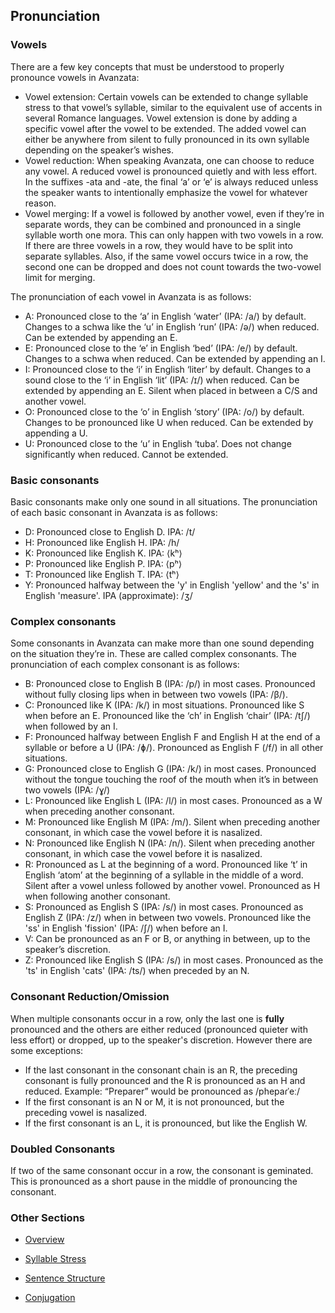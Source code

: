 ## Pronunciation  
### Vowels
There are a few key concepts that must be understood to properly pronounce vowels in Avanzata:

- Vowel extension: Certain vowels can be extended to change syllable stress to that vowel’s syllable, similar to the equivalent use of accents in several Romance languages. Vowel extension is done by adding a specific vowel after the vowel to be extended. The added vowel can either be anywhere from silent to fully pronounced in its own syllable depending on the speaker’s wishes.  
- Vowel reduction: When speaking Avanzata, one can choose to reduce any vowel. A reduced vowel is pronounced quietly and with less effort. In the suffixes \-ata and \-ate, the final ‘a’ or ‘e’ is always reduced unless the speaker wants to intentionally emphasize the vowel for whatever reason.  
- Vowel merging: If a vowel is followed by another vowel, even if they’re in separate words, they can be combined and pronounced in a single syllable worth one mora. This can only happen with two vowels in a row. If there are three vowels in a row, they would have to be split into separate syllables. Also, if the same vowel occurs twice in a row, the second one can be dropped and does not count towards the two-vowel limit for merging.

The pronunciation of each vowel in Avanzata is as follows:

- A: Pronounced close to the ‘a’ in English ‘water’ (IPA: /a/) by default. Changes to a schwa like the ‘u’ in English ‘run’ (IPA: /ə/) when reduced. Can be extended by appending an E.  
- E: Pronounced close to the ‘e’ in English ‘bed’ (IPA: /e/) by default. Changes to a schwa when reduced. Can be extended by appending an I.  
- I: Pronounced close to the ‘i’ in English ‘liter’ by default. Changes to a sound close to the ‘i’ in English ‘lit’ (IPA: /ɪ/) when reduced. Can be extended by appending an E. Silent when placed in between a C/S and another vowel.
- O: Pronounced close to the ‘o’ in English ‘story’ (IPA: /o/) by default. Changes to be pronounced like U when reduced. Can be extended by appending a U.  
- U: Pronounced close to the ‘u’ in English ‘tuba’. Does not change significantly when reduced. Cannot be extended.

### Basic consonants
Basic consonants make only one sound in all situations. The pronunciation of each basic consonant in Avanzata is as follows:  

- D: Pronounced close to English D. IPA: /t/  
- H: Pronounced like English H. IPA: /h/  
- K: Pronounced like English K. IPA: ⟨kʰ⟩  
- P: Pronounced like English P. IPA: ⟨pʰ⟩  
- T: Pronounced like English T. IPA: ⟨tʰ⟩  
- Y: Pronounced halfway between the 'y' in English 'yellow' and the 's' in English 'measure'. IPA (approximate): /ʒ/

### Complex consonants
Some consonants in Avanzata can make more than one sound depending on the situation they’re in. These are called complex consonants. The pronunciation of each complex consonant is as follows:

- B: Pronounced close to English B (IPA: /p/) in most cases. Pronounced without fully closing lips when in between two vowels (IPA: /β/).  
- C: Pronounced like K (IPA: /k/) in most situations. Pronounced like S when before an E. Pronounced like the ‘ch’ in English ‘chair’ (IPA: /tʃ/) when followed by an I. 
- F: Pronounced halfway between English F and English H at the end of a syllable or before a U (IPA: /ɸ/). Pronounced as English F (/f/) in all other situations.
- G: Pronounced close to English G (IPA: /k/) in most cases. Pronounced without the tongue touching the roof of the mouth when it’s in between two vowels (IPA: /ɣ/)  
- L: Pronounced like English L (IPA: /l/) in most cases. Pronounced as a W when preceding another consonant.  
- M: Pronounced like English M (IPA: /m/). Silent when preceding another consonant, in which case the vowel before it is nasalized.  
- N: Pronounced like English N (IPA: /n/). Silent when preceding another consonant, in which case the vowel before it is nasalized.  
- R: Pronounced as L at the beginning of a word. Pronounced like ‘t’ in English ‘atom’ at the beginning of a syllable in the middle of a word. Silent after a vowel unless followed by another vowel. Pronounced as H when following another consonant.  
- S: Pronounced as English S (IPA: /s/) in most cases. Pronounced as English Z (IPA: /z/) when in between two vowels. Pronounced like the 'ss' in English 'fission' (IPA: /ʃ/) when before an I.
- V: Can be pronounced as an F or B, or anything in between, up to the speaker’s discretion.
- Z: Pronounced like English S (IPA: /s/) in most cases. Pronounced as the 'ts' in English 'cats' (IPA: /ts/) when preceded by an N.

### Consonant Reduction/Omission
When multiple consonants occur in a row, only the last one is **fully** pronounced and the others are either reduced (pronounced quieter with less effort) or dropped, up to the speaker's discretion. However there are some exceptions:

- If the last consonant in the consonant chain is an R, the preceding consonant is fully pronounced and the R is pronounced as an H and reduced. Example: “Preparer” would be pronounced as /phepaɾˈeː/  
- If the first consonant is an N or M, it is not pronounced, but the preceding vowel is nasalized.  
- If the first consonant is an L, it is pronounced, but like the English W.

### Doubled Consonants
If two of the same consonant occur in a row, the consonant is geminated. This is pronounced as a short pause in the middle of pronouncing the consonant.

### Other Sections
- [Overview](README.md)

- [Syllable Stress](Syllable_Stress.md)

- [Sentence Structure](Sentence_Structure.md)

- [Conjugation](Conjugation.md)
